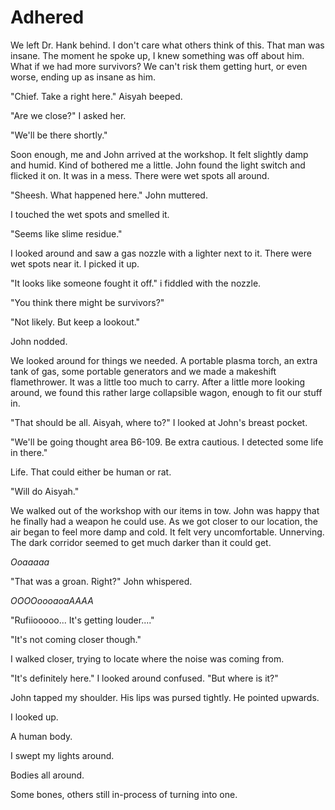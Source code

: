 # Adhered

We left Dr. Hank behind. I don't care what others think of this. That man was insane. The moment he spoke up, I knew something was off about him. What if we had more survivors? We can't risk them getting hurt, or even worse, ending up as insane as him. 

"Chief. Take a right here." Aisyah beeped.

"Are we close?" I asked her. 

"We'll be there shortly."

Soon enough, me and John arrived at the workshop. It felt slightly damp and humid. Kind of bothered me a little. John found the light switch and flicked it on. It was in a mess. There were wet spots all around. 

"Sheesh. What happened here." John muttered. 

I touched the wet spots and smelled it. 

"Seems like slime residue." 

I looked around and saw a gas nozzle with a lighter next to it. There were wet spots near it. I picked it up. 

"It looks like someone fought it off." i fiddled with the nozzle.

"You think there might be survivors?"

"Not likely. But keep a lookout."

John nodded. 

We looked around for things we needed. A portable plasma torch, an extra tank of gas, some portable generators and we made a makeshift flamethrower. It was a little too much to carry. After a little more looking around, we found this rather large collapsible wagon, enough to fit our stuff in. 

"That should be all. Aisyah, where to?" I looked at John's breast pocket. 

"We'll be going thought area B6-109. Be extra cautious. I detected some life in there."

Life. That could either be human or rat. 

"Will do Aisyah."

We walked out of the workshop with our items in tow. John was happy that he finally had a weapon he could use. As we got closer to our location, the air began to feel more damp and cold. It felt very uncomfortable. Unnerving. The dark corridor seemed to get much darker than it could get. 

<i>Ooaaaaa</i>

"That was a groan. Right?" John whispered.

<i>OOOOoooaoaAAAA</i>

"Rufiiooooo... It's getting louder...."

"It's not coming closer though."

I walked closer, trying to locate where the noise was coming from. 

"It's definitely here." I looked around confused. "But where is it?"

John tapped my shoulder. His lips was pursed tightly. He pointed upwards.

I looked up.

A human body. 

I swept my lights around. 

Bodies all around. 

Some bones, others still in-process of turning into one. 

